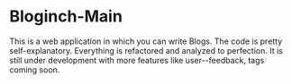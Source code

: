 # Bloginch-Main
This is a web application in which you can write Blogs. The code is pretty self-explanatory. Everything is refactored and analyzed to perfection.
It is still under development with more features like user--feedback, tags coming soon.
